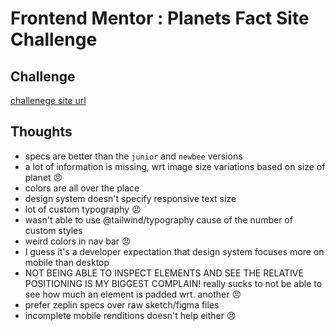# Frontend Mentor : Planets Fact Site Challenge

## Challenge

[challenege site url](https://www.frontendmentor.io/challenges/planets-fact-site-gazqN8w_f)

## Thoughts

- specs are better than the `junior` and `newbee` versions
- a lot of information is missing, wrt image size variations based on size of planet 😠
- colors are all over the place
- design system doesn't specify responsive text size
- lot of custom typography 😠
- wasn't able to use @tailwind/typography cause of the number of custom styles
- weird colors in nav bar 😠
- I guess it's a developer expectation that design system focuses more on mobile than desktop
- NOT BEING ABLE TO INSPECT ELEMENTS AND SEE THE RELATIVE POSITIONING IS MY BIGGEST COMPLAIN! really sucks to not be able to see how much an element is padded wrt. another 😠
- prefer zeplin specs over raw sketch/figma files
- incomplete mobile renditions doesn't help either 😠
